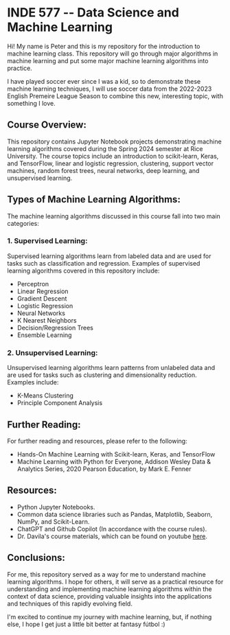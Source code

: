 # INDE 577 -- Data Science and Machine Learning

Hi! My name is Peter and this is my repository for the introduction to machine learning class. This repository will go through major algorithms in machine learning and put some major machine learning algorithms into practice. 

I have played soccer ever since I was a kid, so to demonstrate these machine learning techniques, I will use soccer data from the 2022-2023 English Premeire League Season to combine this new, interesting topic, with something I love.

## Course Overview:

This repository contains Jupyter Notebook projects demonstrating machine learning algorithms covered during the Spring 2024 semester at Rice University. The course topics include an introduction to scikit-learn, Keras, and TensorFlow, linear and logistic regression, clustering, support vector machines, random forest trees, neural networks, deep learning, and unsupervised learning.

## Types of Machine Learning Algorithms:

The machine learning algorithms discussed in this course fall into two main categories:

### 1. Supervised Learning:

Supervised learning algorithms learn from labeled data and are used for tasks such as classification and regression. Examples of supervised learning algorithms covered in this repository include:

- Perceptron
- Linear Regression
- Gradient Descent
- Logistic Regression
- Neural Networks
- K Nearest Neighbors
- Decision/Regression Trees
- Ensemble Learning

### 2. Unsupervised Learning:

Unsupervised learning algorithms learn patterns from unlabeled data and are used for tasks such as clustering and dimensionality reduction. Examples include:

- K-Means Clustering
- Principle Component Analysis


## Further Reading:

For further reading and resources, please refer to the following:

- Hands-On Machine Learning with Scikit-learn, Keras, and TensorFlow
- Machine Learning with Python for Everyone, Addison Wesley Data & Analytics Series, 2020 Pearson Education, by Mark E. Fenner

## Resources:

- Python Jupyter Notebooks.
- Common data science libraries such as Pandas, Matplotlib, Seaborn, NumPy, and Scikit-Learn.
- ChatGPT and Github Copilot (In accordance with the course rules).
- Dr. Davila's course materials, which can be found on youtube [here](https://www.youtube.com/watch?v=Oqg6eoYfp18&list=PLiUo37D6MN3Fc-lICEHyR46VfwynkIRrf).

## Conclusions:

For me, this repository served as a way for me to understand machine learning algorithms. I hope for others, it will serve as a practical resource for understanding and implementing machine learning algorithms within the context of data science, providing valuable insights into the applications and techniques of this rapidly evolving field.

I'm excited to continue my journey with machine learning, but, if nothing else, I hope I get just a little bit better at fantasy fútbol :)
